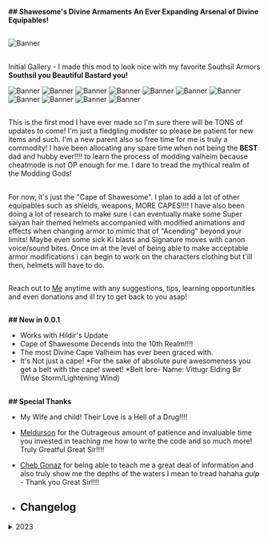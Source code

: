 __## Shawesome's Divine Armaments__
__An Ever Expanding Arsenal of Divine Equipables!__ 
##
![Banner](https://github.com/Shawesome4u/Shawesomes_Divine_Armaments/blob/main/10.png)

##
Initial Gallery - I made this mod to look nice with my favorite Southsil Armors __Southsil you Beautiful Bastard you!__

![Banner](https://github.com/Shawesome4u/Shawesomes_Divine_Armaments/blob/main/1.png)
![Banner](https://github.com/Shawesome4u/Shawesomes_Divine_Armaments/blob/main/2.png)
![Banner](https://github.com/Shawesome4u/Shawesomes_Divine_Armaments/blob/main/3.png)
![Banner](https://github.com/Shawesome4u/Shawesomes_Divine_Armaments/blob/main/4.png)
![Banner](https://github.com/Shawesome4u/Shawesomes_Divine_Armaments/blob/main/5.png)
![Banner](https://github.com/Shawesome4u/Shawesomes_Divine_Armaments/blob/main/6.png)
![Banner](https://github.com/Shawesome4u/Shawesomes_Divine_Armaments/blob/main/7.png)
![Banner](https://github.com/Shawesome4u/Shawesomes_Divine_Armaments/blob/main/8.png)
![Banner](https://github.com/Shawesome4u/Shawesomes_Divine_Armaments/blob/main/9.png)
![Banner](https://github.com/Shawesome4u/Shawesomes_Divine_Armaments/blob/main/11.png)
![Banner](https://github.com/Shawesome4u/Shawesomes_Divine_Armaments/blob/main/12.png)

##

This is the first mod I have ever made so I'm sure there will be TONS of updates to come! I'm just a fledgling modster so please be patient for new items and such. I'm a new parent also so free time for me is truly a commodity! I have been allocating any spare time when not being the __BEST__ dad and hubby ever!!!! to learn the process of modding valheim because cheatmode is not OP enough for me. I dare to tread the mythical realm of the Modding Gods!
##
For now, it's just the "Cape of Shawesome". I plan to add a lot of other equipables such as shields, weapons, MORE CAPES!!!! I have also been doing a lot of research to make sure i can eventually make some Super saiyan hair themed helmets accompanied with modified animations and effects when changing armor to mimic that of "Acending" beyond your limits! Maybe even some sick Ki blasts and Signature moves with canon voice/sound bites. Once im at the level of being able to make acceptable armor modifications i can begin to work on the characters clothing but t'ill then, helmets will have to do. 
##
Reach out to [Me](https://www.valheimians.com/member/shawesome/) anytime with any suggestions, tips, learning opportunities and even donations and ill try to get back to you asap! 
##



__## New in 0.0.1__
* Works with Hildir's Update
* Cape of Shawesome Decends into the 10th Realm!!!!
* The most Divine Cape Valheim has ever been graced with.
* It's Not just a cape!
    *For the sake of absolute pure awesomeness you get a belt with the cape! sweet!
  *Belt lore- Name: Vittugr Elding Bir (Wise Storm/Lightening Wind)

##
__## Special Thanks__

- My Wife and child! Their Love is a Hell of a Drug!!!! 
- [Meldurson](https://valheim.thunderstore.io/package/Meldurson/AllTameableTamingOverhaul/) for the Outrageous amount of patience and invaluable time you invested in teaching me how to write the code and so much more! Truly Greatful Great Sir!!!!
- [Cheb Gonaz](https://valheim.thunderstore.io/package/ChebGonaz/) for being able to teach me a great deal of information and also truly show me the depths of the waters I mean to tread hahaha *gulp* - Thank you Great Sir!!!!

- ## Changelog

<details>
<summary>2023</summary>

 Date | Version | Notes 
--- | --- | ---
10/09/2023 | 0.0.1 | First alpha version

</details>
